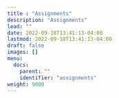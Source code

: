 ```yaml
---
title : "Assignments"
description: "Assignments"
lead: ""
date: 2022-09-18T13:41:13-04:00
lastmod: 2022-09-18T13:41:13-04:00
draft: false
images: []
menu:
  docs:
    parent: ""
    identifier: "assignments"
weight: 9000
---
```

